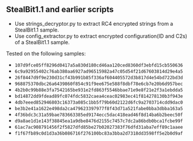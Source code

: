 ## StealBit1.1 and earlier scripts

- Use strings_decryptor.py to extract RC4 encrypted strings from a StealBit1.1 sample.
- Use config_extractor.py to extract encrypted configuration(ID and C2s) of a StealBit1.1 sample.


Tested on the following samples:

- `107d9fce05ff8296d0417a5a830d180cd46aa120ced8360df3ebfd15cb550636`
- `6c9a92955402c76ab380aa6927ad96515982a47c05d54f21d67603814d29e4a5`
- `26f8447d9f9e230d31cf43b991b85f336af604405572d3b817d4e54bd722bd3d`
- `968875370dbc26a6439860f854c91f9ee675e588f8dbf78e6cb7e20b6d957bec`
- `4b2b0c99b88e3fa7542165be931e2fd863f5546bbae71e9e8f21e2f3a1ebdda5`
- `bd14872dd9fdead89fc074fdc5832caea4ceac02983ec41f814278130b3f943e`
- `4db7eeed852946803c16373a085c1bb5f79b60d2122d6fc9a2703714cdd9dac0`
- `be3b2e41a1622e498da2ca479623397977f8f43d71a521fabe0bba3dbba163a5`
- `4f36bdc3c31a59bae783663385ed9174ecc5dac418ead46f8d14ba6b2beec50f`
- `d9a8ae1d1e143f38845ea1a9dbe8476d2155c7457c7dc2a86bdb0bca1fcbe99f`
- `61ac7ac908791456f2f5827dfd85be27b02027383f76dfd31aba7eff89c1aaee`
- `f1f67fb89c0d1d3a36b086716f276100bc83a3bba2d7318dd3598ff5e2b0d9af`
